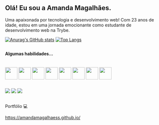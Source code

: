 ## Olá! Eu sou a Amanda Magalhães.

Uma apaixonada por tecnologia e desenvolvimento web! Com 23 anos de idade, estou em uma jornada emocionante como estudante de desenvolvimento web na Trybe.

[![Anurag's GitHub stats](https://github-readme-stats.vercel.app/api?username=amandamagalhaess&count_private=true&show_icons=true&theme=dracula)](https://github.com/anuraghazra/github-readme-stats)
[![Top Langs](https://github-readme-stats.vercel.app/api/top-langs/?username=amandamagalhaess&layout=compact&theme=dracula)](https://github.com/anuraghazra/github-readme-stats)

##

#### Algumas habilidades...

<div style="display: inline_block"><br>
  <img align="center" height="40cm" src="https://cdn.jsdelivr.net/gh/devicons/devicon/icons/html5/html5-original.svg" />
  <img align="center" height="40cm" src="https://cdn.jsdelivr.net/gh/devicons/devicon/icons/css3/css3-original.svg" />
  <img align="center" height="40cm" src="https://cdn.jsdelivr.net/gh/devicons/devicon/icons/javascript/javascript-original.svg" />
  <img align="center" height="40cm" src="https://cdn.jsdelivr.net/gh/devicons/devicon/icons/react/react-original.svg" />
  <img align="center" height="40cm" src="https://cdn.jsdelivr.net/gh/devicons/devicon/icons/redux/redux-original.svg" />
  <img align="center" height="40cm" src="https://cdn.jsdelivr.net/gh/devicons/devicon/icons/nodejs/nodejs-original.svg" />
  <img align="center" height="40cm" src="https://cdn.jsdelivr.net/gh/devicons/devicon/icons/docker/docker-original.svg" />
  <img align="center" height="40cm" src="https://cdn.jsdelivr.net/gh/devicons/devicon/icons/mysql/mysql-original.svg" />
</div>

##

<div> 
  <a href="https://www.linkedin.com/in/mandaamagalhaes/" target="_blank"><img src="https://img.shields.io/badge/-LinkedIn-%230077B5?style=for-the-badge&logo=linkedin&logoColor=white" target="_blank"></a> 
  <a href="https://www.instagram.com/mandaamagalhaes/" target="_blank"><img src="https://img.shields.io/badge/-Instagram-%23E4405F?style=for-the-badge&logo=instagram&logoColor=white" target="_blank"></a>
  <a href = "mailto:mandaamagalhaes@gmail.com"><img src="https://img.shields.io/badge/-Gmail-%23333?style=for-the-badge&logo=gmail&logoColor=white" target="_blank"></a>
</div>

##

  Portfólio 💻
  
  https://amandamagalhaess.github.io/

